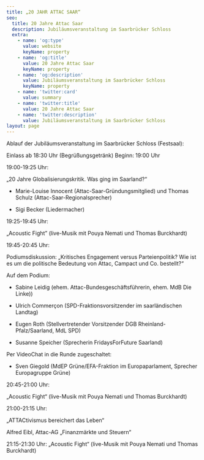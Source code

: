 ```yaml
---
title: „20 JAHR ATTAC SAAR“
seo:
  title: 20 Jahre Attac Saar
  description: Jubiläumsveranstaltung im Saarbrücker Schloss
  extra:
    - name: 'og:type'
      value: website
      keyName: property
    - name: 'og:title'
      value: 20 Jahre Attac Saar
      keyName: property
    - name: 'og:description'
      value: Jubiläumsveranstaltung im Saarbrücker Schloss
      keyName: property
    - name: 'twitter:card'
      value: summary
    - name: 'twitter:title'
      value: 20 Jahre Attac Saar
    - name: 'twitter:description'
      value: Jubiläumsveranstaltung im Saarbrücker Schloss
layout: page
---
```

Ablauf der Jubiläumsveranstaltung im Saarbrücker Schloss (Festsaal):

Einlass ab 18:30 Uhr (Begrüßungsgetränk) Beginn: 19:00 Uhr

19:00-19:25 Uhr:

„20 Jahre Globalisierungskritik. Was ging im Saarland?“

*   Marie-Louise Innocent (Attac-Saar-Gründungsmitglied) und Thomas Schulz (Attac-Saar-Regionalsprecher)

*   Sigi Becker (Liedermacher)

19:25-19:45 Uhr:

„Acoustic Fight” (live-Musik mit Pouya Nemati und Thomas Burckhardt)

19:45-20:45 Uhr:

Podiumsdiskussion: „Kritisches Engagement versus Parteienpolitik? Wie ist es um die politische Bedeutung von Attac, Campact und Co. bestellt?“

Auf dem Podium:

*   Sabine Leidig (ehem. Attac-Bundesgeschäftsführerin, ehem. MdB Die Linke))

*   Ulrich Commerçon (SPD-Fraktionsvorsitzender im saarländischen Landtag)

*   Eugen Roth (Stellvertretender Vorsitzender DGB Rheinland-Pfalz/Saarland, MdL SPD)

*   Susanne Speicher (Sprecherin FridaysForFuture Saarland)

Per VideoChat in die Runde zugeschaltet:

*   Sven Giegold (MdEP Grüne/EFA-Fraktion im Europaparlament, Sprecher Europagruppe Grüne)

20:45-21:00 Uhr:

„Acoustic Fight“ (live-Musik mit Pouya Nemati und Thomas Burckhardt)

21:00-21:15 Uhr:

„ATTACtivismus bereichert das Leben“

Alfred Eibl, Attac-AG „Finanzmärkte und Steuern“

21:15-21:30 Uhr: „Acoustic Fight“ (live-Musik mit Pouya Nemati und Thomas Burckhardt)
